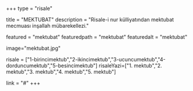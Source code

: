 +++
type = "risale"

title = "MEKTUBAT"
description = "Risale-i nur külliyatından mektubat mecmuası inşallah mübarekellezi."

featured = "mektubat"
featuredpath = "mektubat"
featuredalt = "mektubat"

image="mektubat.jpg"

risale = ["1-birincimektub","2-ikincimektub","3-ucuncumektub","4-dorduncumektub","5-besincimektub"]
risaleYazi=["1. mektub","2. mektub","3. mektub","4. mektub","5. mektub"]

link = "#"
+++